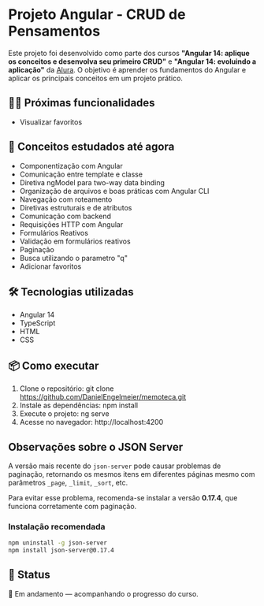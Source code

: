 # Projeto Angular - CRUD de Pensamentos

Este projeto foi desenvolvido como parte dos cursos **"Angular 14: aplique os conceitos e desenvolva seu primeiro CRUD"** e **"Angular 14: evoluindo a aplicação"** da [Alura](https://www.alura.com.br). O objetivo é aprender os fundamentos do Angular e aplicar os principais conceitos em um projeto prático.

## ✍🏻 Próximas funcionalidades

- Visualizar favoritos

## 🧠 Conceitos estudados até agora

- Componentização com Angular
- Comunicação entre template e classe
- Diretiva ngModel para two-way data binding
- Organização de arquivos e boas práticas com Angular CLI
- Navegação com roteamento
- Diretivas estruturais e de atributos
- Comunicação com backend
- Requisições HTTP com Angular
- Formulários Reativos
- Validação em formulários reativos
- Paginação
- Busca utilizando o parametro "q"
- Adicionar favoritos

## 🛠️ Tecnologias utilizadas

- Angular 14
- TypeScript
- HTML
- CSS

## 📦 Como executar

1. Clone o repositório:
   git clone https://github.com/DanielEngelmeier/memoteca.git
2. Instale as dependências:
   npm install
3. Execute o projeto:
   ng serve
4. Acesse no navegador: http://localhost:4200

## Observações sobre o JSON Server

A versão mais recente do `json-server` pode causar problemas de paginação, retornando os mesmos itens em diferentes páginas mesmo com parâmetros `_page`, `_limit`, `_sort`, etc.

Para evitar esse problema, recomenda-se instalar a versão **0.17.4**, que funciona corretamente com paginação.

### Instalação recomendada

```bash
npm uninstall -g json-server
npm install json-server@0.17.4
```

## 📌 Status

🚧 Em andamento — acompanhando o progresso do curso.
